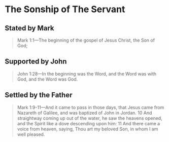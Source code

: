 # The Sonship of The Servant

## Stated by Mark

> Mark 1:1&mdash;The beginning of the gospel of Jesus Christ, the Son of God;

## Supported by John

> John 1:28&mdash;In the beginning was the Word, and the Word was with God, and the Word was God.

## Settled by the Father

> Mark 1:9-11&mdash;And it came to pass in those days, that Jesus came from Nazareth of Galilee, and was baptized of John in Jordan. 10  And straightway coming up out of the water, he saw the heavens opened, and the Spirit like a dove descending upon him: 11  And there came a voice from heaven, saying, Thou art my beloved Son, in whom I am well pleased.
